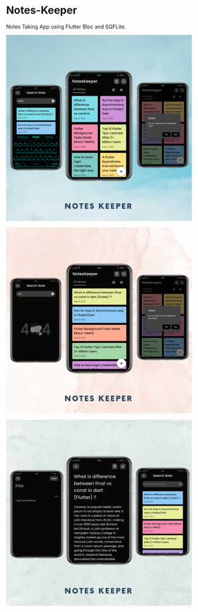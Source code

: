 # Notes-Keeper
Notes Taking App using Flutter Bloc and SQFLite.

![Notes-Keeper-App-Screenshots](screenshots/notes-keeper-1.png)

![Notes-Keeper-App-Screenshots](screenshots/notes-keeper-2.png)

![Notes-Keeper-App-Screenshots](screenshots/notes-keeper-3.png)
